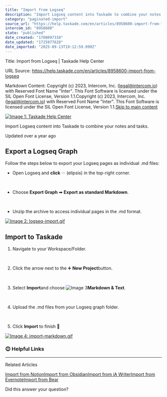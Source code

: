 ```yaml
---
title: "Import from Logseq"
description: "Import Logseq content into Taskade to combine your notes and tasks."
category: "paginated-import"
source_url: "https://help.taskade.com/en/articles/8958600-import-from-logseq"
intercom_id: "8958600"
state: "published"
date_created: "1708097310"
date_updated: "1725977628"
date_imported: "2025-09-13T19:12:59.099Z"
---
```


Title: Import from Logseq | Taskade Help Center

URL Source: https://help.taskade.com/en/articles/8958600-import-from-logseq

Markdown Content:
Copyright (c) 2023, Intercom, Inc. (legal@intercom.io) with Reserved Font Name "Inter". This Font Software is licensed under the SIL Open Font License, Version 1.1.Copyright (c) 2023, Intercom, Inc. (legal@intercom.io) with Reserved Font Name "Inter". This Font Software is licensed under the SIL Open Font License, Version 1.1.[Skip to main content](https://help.taskade.com/en/articles/8958600-import-from-logseq#main-content)

[![Image 1: Taskade Help Center](https://downloads.intercomcdn.com/i/o/490280/d14603621e78c833c2d0e66f/2d1230f35f3009fff25b2989e93312a5.png)](https://help.taskade.com/en/)

Import Logseq content into Taskade to combine your notes and tasks.

Updated over a year ago

**Export a Logseq Graph**
-------------------------

Follow the steps below to export your Logseq pages as individual .md files:

*   Open Logseq and **click** ··· (elipsis) in the top-right corner.

​

*   Choose **Export Graph** ➡ **Export as standard Markdown**.

​

*   Unzip the archive to access individual pages in the .md format.

[![Image 2: logseq-import.gif](https://taskade.intercom-attachments-7.com/i/o/965376458/d2ad89f9335fae599a55fe3e/11109706625299?expires=1757792700&signature=2a6153035eae83b8db9088a36afd41c884d6e4eb37875603a6ce15d566e46545&req=fSYiFc54mYRXFb4f3HP0gLD%2FjKGDIksjw2%2FdA%2F0Nr1WhVVVael%2BqadNitjFX%0ARAgytUj1TywFTrCp5Q%3D%3D%0A)](https://taskade.intercom-attachments-7.com/i/o/965376458/d2ad89f9335fae599a55fe3e/11109706625299?expires=1757792700&signature=2a6153035eae83b8db9088a36afd41c884d6e4eb37875603a6ce15d566e46545&req=fSYiFc54mYRXFb4f3HP0gLD%2FjKGDIksjw2%2FdA%2F0Nr1WhVVVael%2BqadNitjFX%0ARAgytUj1TywFTrCp5Q%3D%3D%0A)

**Import to Taskade**
---------------------

1.   Navigate to your Workspace/Folder.

​

2.   Click the arrow next to the ➕ **New Project**button.

​

3.   Select **Import**and choose ![Image 3](https://taskade.intercom-attachments-7.com/i/o/965376453/4721a73669953a01bb8ddaaa/17490274506899?expires=1757916000&signature=c305bd05b92aa543024080f2369c7beebaac713db292d0e71463903ccd9da73e&req=fSYiFc54mYRcFb4X1HO4gf02BMwbPprDTvZ7GrwXDAWUWwTbiOSyyQAnryK1%0A)**Markdown & Text**.

​

4.   Upload the .md files from your Logseq graph folder.

​

5.   Click **Import** to finish 🥳

[![Image 4: import-markdown.gif](https://taskade.intercom-attachments-7.com/i/o/965376454/e51827e4d0555b1b012b6167/14892238546579?expires=1757792700&signature=75c1b8268da5ae4d11c10f9f8b51c85c77f6f3de25f68e7fee14851c795ba1c8&req=fSYiFc54mYRbFb4f3HP0gC7opbLBs6A%2FekYEpVdRrJmJAi%2FiJ%2B8BSnVYdE%2F%2B%0AizaobNqbThLHJRqftQ%3D%3D%0A)](https://taskade.intercom-attachments-7.com/i/o/965376454/e51827e4d0555b1b012b6167/14892238546579?expires=1757792700&signature=75c1b8268da5ae4d11c10f9f8b51c85c77f6f3de25f68e7fee14851c795ba1c8&req=fSYiFc54mYRbFb4f3HP0gC7opbLBs6A%2FekYEpVdRrJmJAi%2FiJ%2B8BSnVYdE%2F%2B%0AizaobNqbThLHJRqftQ%3D%3D%0A)

### **😊 Helpful Links**

* * *

Related Articles

[Import from Notion](https://help.taskade.com/en/articles/8958592-import-from-notion)[Import from Obsidian](https://help.taskade.com/en/articles/8958598-import-from-obsidian)[Import from iA Writer](https://help.taskade.com/en/articles/8958603-import-from-ia-writer)[Import from Evernote](https://help.taskade.com/en/articles/8958604-import-from-evernote)[Import from Bear](https://help.taskade.com/en/articles/8958605-import-from-bear)

Did this answer your question?
